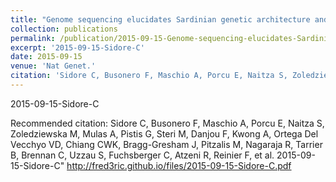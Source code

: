 ```yaml
---
title: "Genome sequencing elucidates Sardinian genetic architecture and augments association analyses for lipid and blood inflammatory markers."
collection: publications
permalink: /publication/2015-09-15-Genome-sequencing-elucidates-Sardinian-genetic-architecture-and-augments-association-analyses-for-lipid-and-blood-inflammatory-markers.
excerpt: '2015-09-15-Sidore-C'
date: 2015-09-15
venue: 'Nat Genet.'
citation: 'Sidore C, Busonero F, Maschio A, Porcu E, Naitza S, Zoledziewska M, Mulas A, Pistis G, Steri M, Danjou F, Kwong A, Ortega Del Vecchyo VD, Chiang CWK, Bragg-Gresham J, Pitzalis M, Nagaraja R, Tarrier B, Brennan C, Uzzau S, Fuchsberger C, Atzeni R, Reinier F, et al.	2015-09-15-Sidore-C&quot; http://fred3ric.github.io/files/2015-09-15-Sidore-C.pdf'
---
```

2015-09-15-Sidore-C

Recommended citation: Sidore C, Busonero F, Maschio A, Porcu E, Naitza S, Zoledziewska M, Mulas A, Pistis G, Steri M, Danjou F, Kwong A, Ortega Del Vecchyo VD, Chiang CWK, Bragg-Gresham J, Pitzalis M, Nagaraja R, Tarrier B, Brennan C, Uzzau S, Fuchsberger C, Atzeni R, Reinier F, et al.	2015-09-15-Sidore-C" http://fred3ric.github.io/files/2015-09-15-Sidore-C.pdf